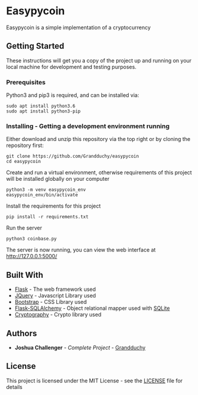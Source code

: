 
# Easypycoin
Easypycoin is a simple implementation of a cryptocurrency

## Getting Started
These instructions will get you a copy of the project up and running on your local machine for development and testing purposes. 

### Prerequisites
Python3 and pip3 is required, and can be installed via:
```
sudo apt install python3.6
sudo apt install python3-pip
```
### Installing - Getting a development environment running
Either download and unzip this repository via the top right or by cloning the repository first:
```
git clone https://github.com/Grandduchy/easypycoin
cd easypycoin
```
Create and run a virtual environment, otherwise requirements of this project will be installed globally on your computer
```
python3 -m venv easypycoin_env
easypycoin_env/bin/activate
```
Install the requirements for this project
```
pip install -r requirements.txt
```
Run the server
```
python3 coinbase.py
```
The server is now running, you can view the web interface at http://127.0.0.1:5000/

## Built With

* [Flask](https://flask.palletsprojects.com) - The web framework used
* [JQuery](https://jquery.com/) - Javascript Library used
* [Bootstrap](https://getbootstrap.com/) - CSS Library used
* [Flask-SQLAlchemy](https://flask-sqlalchemy.palletsprojects.com) - Object relational mapper used with [SQLite](https://sqlite.org/index.html)
* [Cryptography](https://cryptography.io/en/latest/) - Crypto library used
## Authors

* **Joshua Challenger** - *Complete Project* - [Grandduchy](https://github.com/Grandduchy)
## License

This project is licensed under the MIT License - see the [LICENSE](LICENSE) file for details
